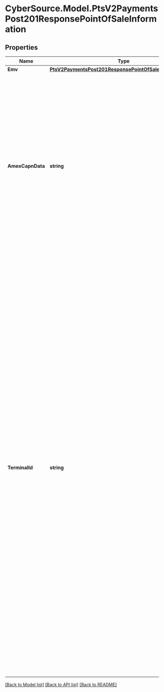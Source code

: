# CyberSource.Model.PtsV2PaymentsPost201ResponsePointOfSaleInformation
## Properties

Name | Type | Description | Notes
------------ | ------------- | ------------- | -------------
**Emv** | [**PtsV2PaymentsPost201ResponsePointOfSaleInformationEmv**](PtsV2PaymentsPost201ResponsePointOfSaleInformationEmv.md) |  | [optional] 
**AmexCapnData** | **string** | Point-of-sale details for the transaction. This value is returned only for **American Express Direct**. CyberSource generates this value, which consists of a series of codes that identify terminal capability, security data, and specific conditions present at the time the transaction occurred. To comply with the CAPN requirements, this value must be included in all subsequent follow-on requests, such as captures and follow-on credits.  When you perform authorizations, captures, and credits through CyberSource, CyberSource passes this value from the authorization service to the subsequent services for you. However, when you perform authorizations through CyberSource and perform subsequent services through other financial institutions, you must ensure that your requests for captures and credits include this value.  For details, see &#x60;auth_pos_data&#x60; field description in [Credit Card Services Using the SCMP API.](https://apps.cybersource.com/library/documentation/dev_guides/CC_Svcs_SCMP_API/html/)  | [optional] 
**TerminalId** | **string** | Identifier for the terminal at your retail location. You can define this value yourself, but consult the processor for requirements.  #### CyberSource through VisaNet A list of all possible values is stored in your CyberSource account. If terminal ID validation is enabled for your CyberSource account, the value you send for this field is validated against the list each time you include the field in a request. To enable or disable terminal ID validation, contact CyberSource Customer Support.  When you do not include this field in a request, CyberSource uses the default value that is defined in your CyberSource account.  #### FDC Nashville Global To have your account configured to support this field, contact CyberSource Customer Support. This value must be a value that FDC Nashville Global issued to you.  #### For Payouts This field is applicable for CyberSource through VisaNet.  #### GPX Identifier for the terminal at your retail location. A list of all possible values is stored in your account. If terminal ID validation is enabled for your account, the value you send for this field is validated against the list each time you include the field in a request. To enable or disable terminal ID validation, contact customer support.  When you do not include this field in a request, the default value that is defined in your account is used.  Optional for authorizations.  #### Used by **Authorization** Optional for the following processors. When you do not include this field in a request, the default value that is defined in your account is used.   - American Express Direct   - Credit Mutuel-CIC   - FDC Nashville Global   - SIX - Chase Paymentech Solutions: Optional field. If you include this field in your request, you must also include &#x60;pointOfSaleInformation.catLevel&#x60;. - FDMS Nashville: The default value that is defined in your account is used. - GPX - OmniPay Direct: Optional field.  For the following processors, this field is not used. - GPN - JCN Gateway - RBS WorldPay Atlanta - TSYS Acquiring Solutions - Worldpay VAP  #### Card Present reply Terminal identifier assigned by the acquirer. This value must be printed on the receipt.  | [optional] 

[[Back to Model list]](../README.md#documentation-for-models) [[Back to API list]](../README.md#documentation-for-api-endpoints) [[Back to README]](../README.md)

